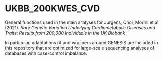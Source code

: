 # UKBB_200KWES_CVD
General functions used in the main analyses for
Jurgens, Choi, Morrill et al (2021). _Rare Genetic Variation Underlying Cardiometabolic Diseases and Traits: Results from 200,000 Individuals in the UK Biobank_

In particular, adaptations of and wrappers around GENESIS are included in this repository that are optimized for large-scale sequencing analyses of databases with case-control imbalance.
